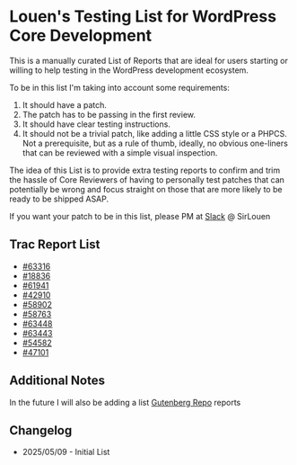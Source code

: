 # Louen's Testing List for WordPress Core Development

This is a manually curated List of Reports that are ideal for users starting or willing to help testing in the WordPress development ecosystem.

To be in this list I'm taking into account some requirements:
1. It should have a patch.
2. The patch has to be passing in the first review.
3. It should have clear testing instructions.
4. It should not be a trivial patch, like adding a little CSS style or a PHPCS. Not a prerequisite, but as a rule of thumb, ideally, no obvious one-liners that can be reviewed with a simple visual inspection.

The idea of this List is to provide extra testing reports to confirm and trim the hassle of Core Reviewers of having to personally test patches that can potentially be wrong and focus straight on those that are more likely to be ready to be shipped ASAP.

If you want your patch to be in this list, please PM at [Slack](https://make.wordpress.org/chat/) @ SirLouen
## Trac Report List 

- [#63316](https://core.trac.wordpress.org/ticket/63316)
- [#18836](https://core.trac.wordpress.org/ticket/18836)
- [#61941](https://core.trac.wordpress.org/ticket/61941)
- [#42910](https://core.trac.wordpress.org/ticket/42910)
- [#58902](https://core.trac.wordpress.org/ticket/58902)
- [#58763](https://core.trac.wordpress.org/ticket/58763)
- [#63448](https://core.trac.wordpress.org/ticket/63448)
- [#63443](https://core.trac.wordpress.org/ticket/63443)
- [#54582](https://core.trac.wordpress.org/ticket/54582)
- [#47101](https://core.trac.wordpress.org/ticket/47101)

## Additional Notes

In the future I will also be adding a list [Gutenberg Repo](https://github.com/WordPress/gutenberg/) reports

## Changelog

- 2025/05/09 - Initial List
